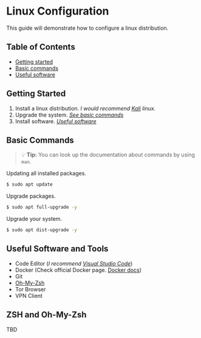 # Linux Configuration

This guide will demonstrate how to configure a linux distribution.

## Table of Contents

- [Getting started](#getting-started)
- [Basic commands](#basic-commands)
- [Useful software](#useful-software-and-tools)

## Getting Started

1. Install a linux distribution. _I would recommend [Kali](https://www.kali.org/get-kali) linux._
2. Upgrade the system. _[See basic commands](#basic-commands)_
3. Install software. _[Useful software](#useful-software-and-tools)_

## Basic Commands

> :bulb: **Tip:** You can look up the documentation about commands by using `man`.

Updating all installed packages.

```bash
$ sudo apt update
```

Upgrade packages.

```bash
$ sudo apt full-upgrade -y
```

Upgrade your system.

```bash
$ sudo apt dist-upgrade -y
```

## Useful Software and Tools

- Code Editor (_I recommend [Visual Studio Code](https://code.visualstudio.com/)_)
- Docker (Check official Docker page. [Docker docs](https://docs.docker.com/))
- Git
- [Oh-My-Zsh](https://github.com/ohmyzsh/ohmyzsh)
- Tor Browser
- VPN Client

## ZSH and Oh-My-Zsh

TBD
